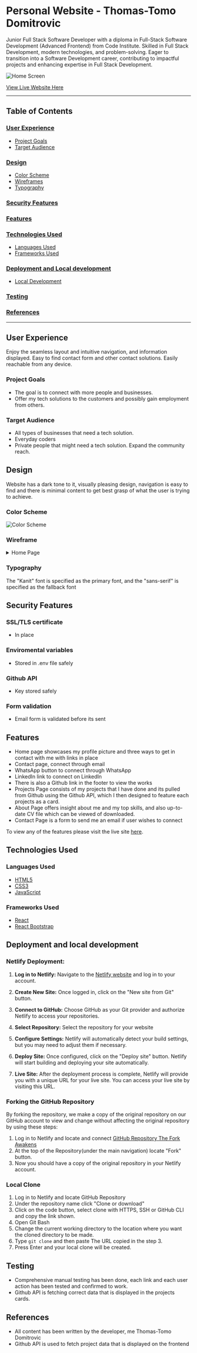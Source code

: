 # Personal Website - Thomas-Tomo Domitrovic

Junior Full Stack Software Developer with a diploma in Full-Stack Software Development (Advanced Frontend) from Code Institute. Skilled in Full Stack Development, modern technologies, and problem-solving. Eager to transition into a Software Development career, contributing to impactful projects and enhancing expertise in Full Stack Development.

![Home Screen](/my-website/src/assets/images/am-i-responsive.png)

[View Live Website Here](https://thomasdomitrovic.com/)
- - -

## Table of Contents
### [User Experience](#user-experience)
* [Project Goals](#project-goals)
* [Target Audience](#target-audience)
### [Design](#design-1)
* [Color Scheme](#color-scheme)
* [Wireframes](#wireframes)
* [Typography](#typography)
### [Security Features](#security-features-1)
### [Features](#features-1)
### [Technologies Used](#technologies-used-1)
* [Languages Used](#languages-used)
* [Frameworks Used](#frameworks-used)
### [Deployment and Local development](#deployment-and-local-development-1)
* [Local Development](#local-development)
### [Testing](#testing-1)
### [References](#references-1)

---

## User Experience

Enjoy the seamless layout and intuitive navigation, and information displayed. Easy to find contact form and other contact solutions. Easily reachable from any device.

### Project Goals

* The goal is to connect with more people and businesses. 
* Offer my tech solutions to the customers and possibly gain employment from others.

### Target Audience

* All types of businesses that need a tech solution.
* Everyday coders 
* Private people that might need a tech solution. Expand the community reach.

## Design

Website has a dark tone to it, visually pleasing design, navigation is easy to find and there is minimal content to get best grasp of what the user is trying to achieve.

### Color Scheme
![Color Scheme](/my-website/src/assets/images/color-sheme.png)

### Wireframe

<details>
<summary> Home Page
</summary>

![Home Page](/my-website/src/assets/images/wireframe.jpg)
</details>

### Typography

 The "Kanit" font is specified as the primary font, and the "sans-serif" is specified as the fallback font

 ## Security Features

 ### SSL/TLS certificate
 * In place

 ### Enviromental variables
 * Stored in .env file safely

 ### Github API 
 * Key stored safely

 ### Form validation
 * Email form is validated before its sent

## Features

* Home page showcases my profile picture and three ways to get in contact with me with links in place
* Contact page, connect through email
* WhatsApp button to connect through WhatsApp
* LinkedIn link to connect on LinkedIn
* There is also a Github link in the footer to view the works 
* Projects Page consists of my projects that I have done and its pulled from Github using the Github API, which I then designed to feature each projects as a card.
* About Page offers insight about me and my top skills, and also up-to-date CV file which can be viewed of downloaded.
* Contact Page is a form to send me an email if user wishes to connect

To view any of the features please visit the live site [here](https://thomasdomitrovic.com/).

## Technologies Used

### Languages Used

* [HTML5](https://en.wikipedia.org/wiki/HTML5)
* [CSS3](https://en.wikipedia.org/wiki/CSS)
* [JavaScript](https://en.wikipedia.org/wiki/Javascript)

### Frameworks Used

* [React](https://en.wikipedia.org/wiki/React_(JavaScript_library))
* [React Bootstrap](https://react-bootstrap.netlify.app/)


## Deployment and local development

### Netlify Deployment:

1. **Log in to Netlify:** Navigate to the [Netlify website](https://www.netlify.com/) and log in to your account.

2. **Create New Site:** Once logged in, click on the "New site from Git" button.

3. **Connect to GitHub:** Choose GitHub as your Git provider and authorize Netlify to access your repositories.

4. **Select Repository:** Select the repository for your website
5. **Configure Settings:** Netlify will automatically detect your build settings, but you may need to adjust them if necessary.

6. **Deploy Site:** Once configured, click on the "Deploy site" button. Netlify will start building and deploying your site automatically.

7. **Live Site:** After the deployment process is complete, Netlify will provide you with a unique URL for your live site. You can access your live site by visiting this URL.

### Forking the GitHub Repository

By forking the repository, we make a copy of the original repository on our GitHub account to view and change without affecting the original repository by using these steps:

1. Log in to Netlify and locate and connect [GitHub Repository The Fork Awakens](https://github.com/MickKav/the_fork_awakens/)
2. At the top of the Repository(under the main navigation) locate "Fork" button.
3. Now you should have a copy of the original repository in your Netlify account.

### Local Clone

1. Log in to Netlify and locate GitHub Repository
2. Under the repository name click "Clone or download"
3. Click on the code button, select clone with HTTPS, SSH or GitHub CLI and copy the link shown.
4. Open Git Bash
5. Change the current working directory to the location where you want the cloned directory to be made.
6. Type `git clone` and then paste The URL copied in the step 3.
7. Press Enter and your local clone will be created.


## Testing

* Comprehensive manual testing has been done, each link and each user action has been tested and confirmed to work.
* Github API is fetching correct data that is displayed in the projects cards.


## References

* All content has been written by the developer, me Thomas-Tomo Domitrovic
* Github API is used to fetch project data that is displayed on the frontend


